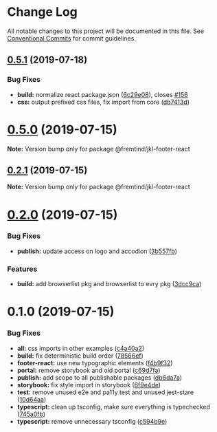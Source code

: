 # Change Log

All notable changes to this project will be documented in this file.
See [Conventional Commits](https://conventionalcommits.org) for commit guidelines.

## [0.5.1](https://github.com/fremtind/jokul/compare/@fremtind/jkl-footer-react@0.5.0...@fremtind/jkl-footer-react@0.5.1) (2019-07-18)


### Bug Fixes

* **build:** normalize react package.json ([6c29e08](https://github.com/fremtind/jokul/commit/6c29e08)), closes [#156](https://github.com/fremtind/jokul/issues/156)
* **css:** output prefixed css files, fix import from core ([db7413d](https://github.com/fremtind/jokul/commit/db7413d))





# [0.5.0](https://github.com/fremtind/jokul/compare/@fremtind/jkl-footer-react@0.2.1...@fremtind/jkl-footer-react@0.5.0) (2019-07-15)

**Note:** Version bump only for package @fremtind/jkl-footer-react





## [0.2.1](https://github.com/fremtind/jokul/compare/@fremtind/jkl-footer-react@0.2.0...@fremtind/jkl-footer-react@0.2.1) (2019-07-15)

**Note:** Version bump only for package @fremtind/jkl-footer-react





# [0.2.0](https://github.com/fremtind/jokul/compare/@fremtind/jkl-footer-react@0.1.0...@fremtind/jkl-footer-react@0.2.0) (2019-07-15)

### Bug Fixes

-   **publish:** update access on logo and accodion ([3b557fb](https://github.com/fremtind/jokul/commit/3b557fb))

### Features

-   **build:** add browserlist pkg and browserlist to evry pkg ([3dcc9ca](https://github.com/fremtind/jokul/commit/3dcc9ca))

# 0.1.0 (2019-07-15)

### Bug Fixes

-   **all:** css imports in other examples ([c4a40a2](https://github.com/fremtind/jokul/commit/c4a40a2))
-   **build:** fix deterministic build order ([78566ef](https://github.com/fremtind/jokul/commit/78566ef))
-   **footer-react:** use new typographic elements ([f4b9f32](https://github.com/fremtind/jokul/commit/f4b9f32))
-   **portal:** remove storybook and old portal ([c69d7fa](https://github.com/fremtind/jokul/commit/c69d7fa))
-   **publish:** add scope to all publishable packages ([db6da7a](https://github.com/fremtind/jokul/commit/db6da7a))
-   **storybook:** fix style import in storybook ([6f9e4de](https://github.com/fremtind/jokul/commit/6f9e4de))
-   **test:** remove unused e2e and pa11y test and unused jest-stare ([10d64aa](https://github.com/fremtind/jokul/commit/10d64aa))
-   **typescript:** clean up tsconfig, make sure everything is typechecked ([745a0fb](https://github.com/fremtind/jokul/commit/745a0fb))
-   **typescript:** remove unnecessary tsconfig ([c594b9e](https://github.com/fremtind/jokul/commit/c594b9e))
